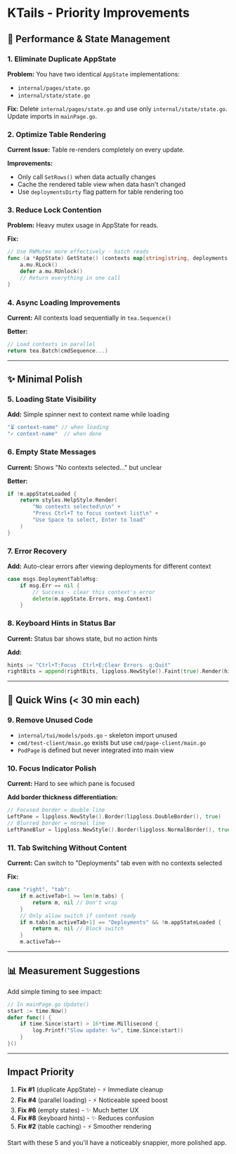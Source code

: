 # KTails - Priority Improvements

## 🚀 Performance & State Management

### 1. Eliminate Duplicate AppState
**Problem:** You have two identical `AppState` implementations:
- `internal/pages/state.go` 
- `internal/state/state.go`

**Fix:** Delete `internal/pages/state.go` and use only `internal/state/state.go`. Update imports in `mainPage.go`.

### 2. Optimize Table Rendering
**Current Issue:** Table re-renders completely on every update.

**Improvements:**
- Only call `SetRows()` when data actually changes
- Cache the rendered table view when data hasn't changed
- Use `deploymentsDirty` flag pattern for table rendering too

### 3. Reduce Lock Contention
**Problem:** Heavy mutex usage in AppState for reads.

**Fix:**
```go
// Use RWMutex more effectively - batch reads
func (a *AppState) GetState() (contexts map[string]string, deployments []table.Row, loading bool) {
    a.mu.RLock()
    defer a.mu.RUnlock()
    // Return everything in one call
}
```

### 4. Async Loading Improvements
**Current:** All contexts load sequentially in `tea.Sequence()`

**Better:**
```go
// Load contexts in parallel
return tea.Batch(cmdSequence...)
```

---

## ✨ Minimal Polish

### 5. Loading State Visibility
**Add:** Simple spinner next to context name while loading
```go
"⏳ context-name" // when loading
"✓ context-name"  // when done
```

### 6. Empty State Messages
**Current:** Shows "No contexts selected..." but unclear

**Better:**
```go
if !m.appStateLoaded {
    return styles.HelpStyle.Render(
        "No contexts selected\n\n" +
        "Press Ctrl+T to focus context list\n" +
        "Use Space to select, Enter to load"
    )
}
```

### 7. Error Recovery
**Add:** Auto-clear errors after viewing deployments for different context
```go
case msgs.DeploymentTableMsg:
    if msg.Err == nil {
        // Success - clear this context's error
        delete(m.appState.Errors, msg.Context)
    }
```

### 8. Keyboard Hints in Status Bar
**Current:** Status bar shows state, but no action hints

**Add:**
```go
hints := "Ctrl+T:Focus  Ctrl+E:Clear Errors  q:Quit"
rightBits = append(rightBits, lipgloss.NewStyle().Faint(true).Render(hints))
```

---

## 🎯 Quick Wins (< 30 min each)

### 9. Remove Unused Code
- `internal/tui/models/pods.go` - skeleton import unused
- `cmd/test-client/main.go` exists but use `cmd/page-client/main.go`
- `PodPage` is defined but never integrated into main view

### 10. Focus Indicator Polish
**Current:** Hard to see which pane is focused

**Add border thickness differentiation:**
```go
// Focused border = double line
LeftPane = lipgloss.NewStyle().Border(lipgloss.DoubleBorder(), true)
// Blurred border = normal line  
LeftPaneBlur = lipgloss.NewStyle().Border(lipgloss.NormalBorder(), true)
```

### 11. Tab Switching Without Content
**Current:** Can switch to "Deployments" tab even with no contexts selected

**Fix:**
```go
case "right", "tab":
    if m.activeTab+1 >= len(m.tabs) {
        return m, nil // Don't wrap
    }
    // Only allow switch if content ready
    if m.tabs[m.activeTab+1] == "Deployments" && !m.appStateLoaded {
        return m, nil // Block switch
    }
    m.activeTab++
```

---

## 📊 Measurement Suggestions

Add simple timing to see impact:
```go
// In mainPage.go Update()
start := time.Now()
defer func() {
    if time.Since(start) > 16*time.Millisecond {
        log.Printf("Slow update: %v", time.Since(start))
    }
}()
```

---

## Impact Priority

1. **Fix #1** (duplicate AppState) - ⚡ Immediate cleanup
2. **Fix #4** (parallel loading) - ⚡ Noticeable speed boost
3. **Fix #6** (empty states) - ✨ Much better UX
4. **Fix #8** (keyboard hints) - ✨ Reduces confusion
5. **Fix #2** (table caching) - ⚡ Smoother rendering

Start with these 5 and you'll have a noticeably snappier, more polished app.
